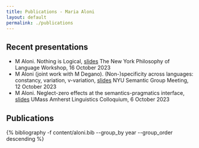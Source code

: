```yaml
---
title: Publications - Maria Aloni
layout: default
permalink: ./publications
---
```


## Recent presentations

* M Aloni. Nothing is Logical, [slides](resources/NYU23.pdf)
The New York Philosophy of Language Workshop, 16 October 2023
* M Aloni (joint work with M Degano). (Non-)specificity across languages: constancy, variation, v-variation, [slides](resources/NYU23spec.pdf)
NYU Semantic Group Meeting, 12 October 2023
* M Aloni. Neglect-zero effects at the semantics-pragmatics interface, [slides](resources/UMAss23.pdf)
UMass Amherst Linguistics Colloquium, 6 October 2023

## Publications

{% bibliography -f content/aloni.bib --group_by year --group_order descending %}



